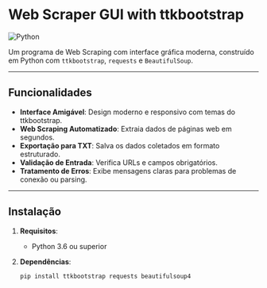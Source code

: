 # Web Scraper GUI with ttkbootstrap

![Python](https://img.shields.io/badge/Python-3.6+-blue)

Um programa de Web Scraping com interface gráfica moderna, construído em Python com `ttkbootstrap`, `requests` e `BeautifulSoup`.

---

## Funcionalidades

- **Interface Amigável**: Design moderno e responsivo com temas do ttkbootstrap.
- **Web Scraping Automatizado**: Extraia dados de páginas web em segundos.
- **Exportação para TXT**: Salva os dados coletados em formato estruturado.
- **Validação de Entrada**: Verifica URLs e campos obrigatórios.
- **Tratamento de Erros**: Exibe mensagens claras para problemas de conexão ou parsing.

---

## Instalação

1. **Requisitos**:
   - Python 3.6 ou superior

2. **Dependências**:

   ```bash
   pip install ttkbootstrap requests beautifulsoup4
